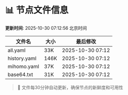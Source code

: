 # 📊 节点文件信息

**更新时间**: 2025-10-30 07:12:56 北京时间

| 文件名 | 大小 | 最后修改 |
|--------|------|----------|
| all.yaml | 33K | 2025-10-30 07:12 |
| history.yaml | 146K | 2025-10-30 07:12 |
| mihomo.yaml | 37K | 2025-10-30 07:12 |
| base64.txt | 31K | 2025-10-30 07:12 |

> 🔄 文件每30分钟自动更新，确保节点的新鲜度和可用性
